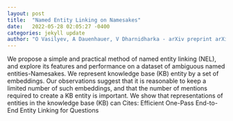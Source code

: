 ```yaml
---
layout: post
title:  "Named Entity Linking on Namesakes"
date:   2022-05-28 02:05:27 -0400
categories: jekyll update
author: "O Vasilyev, A Dauenhauer, V Dharnidharka - arXiv preprint arXiv , 2022"
---
```

We propose a simple and practical method of named entity linking (NEL), and explore its features and performance on a dataset of ambiguous named entities-Namesakes. We represent knowledge base (KB) entity by a set of embeddings. Our observations suggest that it is reasonable to keep a limited number of such embeddings, and that the number of mentions required to create a KB entity is important. We show that representations of entities in the knowledge base (KB) can  Cites: Efficient One-Pass End-to-End Entity Linking for Questions